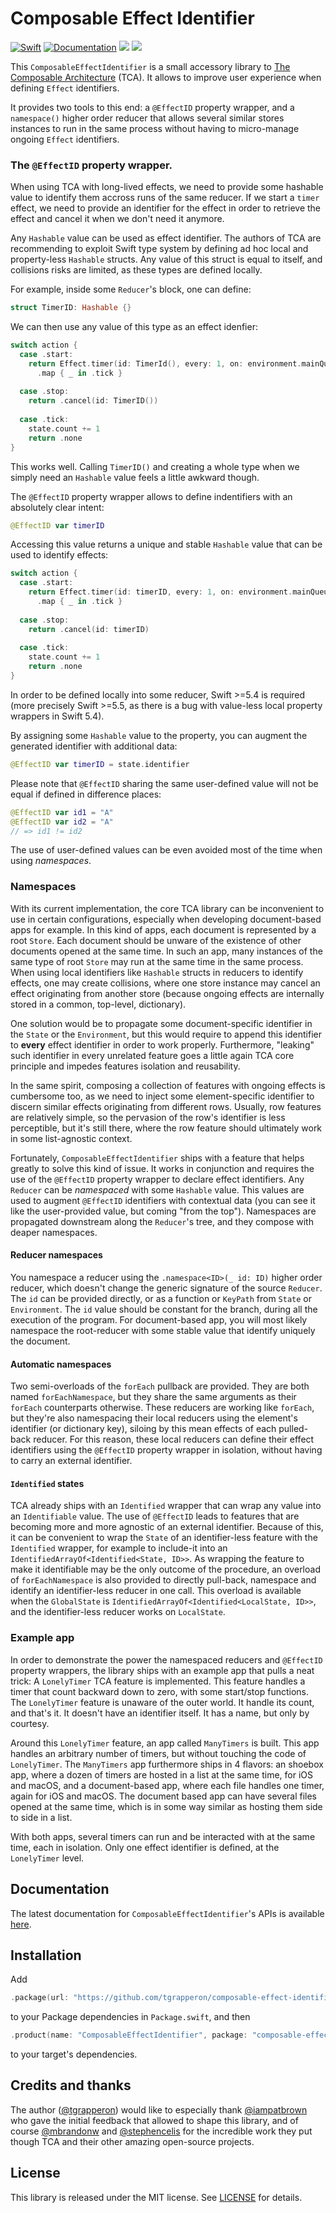# Composable Effect Identifier
[![Swift](https://github.com/tgrapperon/composable-effect-identifier/actions/workflows/swift.yml/badge.svg?branch=main)](https://github.com/tgrapperon/composable-effect-identifier/actions/workflows/swift.yml)
[![Documentation](https://github.com/tgrapperon/composable-effect-identifier/actions/workflows/documentation.yml/badge.svg)](https://github.com/tgrapperon/composable-effect-identifier/actions/workflows/documentation.yml)
[![](https://img.shields.io/endpoint?url=https%3A%2F%2Fswiftpackageindex.com%2Fapi%2Fpackages%2Ftgrapperon%2Fcomposable-effect-identifier%2Fbadge%3Ftype%3Dswift-versions)](https://swiftpackageindex.com/tgrapperon/composable-effect-identifier)
[![](https://img.shields.io/endpoint?url=https%3A%2F%2Fswiftpackageindex.com%2Fapi%2Fpackages%2Ftgrapperon%2Fcomposable-effect-identifier%2Fbadge%3Ftype%3Dplatforms)](https://swiftpackageindex.com/tgrapperon/composable-effect-identifier)

This `ComposableEffectIdentifier` is a small accessory library to [The Composable Architecture](https://github.com/pointfreeco/swift-composable-architecture) (TCA). It allows to improve user experience when defining `Effect` identifiers.

It provides two tools to this end: a `@EffectID` property wrapper, and a `namespace()` higher order reducer that allows several similar stores instances to run in the same process without having to micro-manage ongoing `Effect` identifiers.

### The `@EffectID` property wrapper.
When using TCA with long-lived effects, we need to provide some hashable value to identify them accross runs of the same reducer. If we start a `timer` effect, we need to provide an identifier for the effect in order to retrieve the effect and cancel it when we don't need it anymore.

Any `Hashable` value can be used as effect identifier. The authors of TCA are recommending to exploit Swift type system by defining ad hoc local and property-less `Hashable` structs. Any value of this struct is equal to itself, and collisions risks are limited, as these types are defined locally.

For example, inside some `Reducer`'s block, one can define:
```swift
struct TimerID: Hashable {}
```
We can then use any value of this type as an effect idenfier:
```swift
switch action {
  case .start:
    return Effect.timer(id: TimerId(), every: 1, on: environment.mainQueue)
      .map { _ in .tick }
      
  case .stop:
    return .cancel(id: TimerID())
   
  case .tick:
    state.count += 1
    return .none
}
```

This works well. Calling `TimerID()` and creating a whole type when we simply need an `Hashable` value feels a little awkward though.

The `@EffectID` property wrapper allows to define indentifiers with an absolutely clear intent:
```swift
@EffectID var timerID
```
Accessing this value returns a unique and stable `Hashable` value that can be used to identify effects:
```swift
switch action {
  case .start:
    return Effect.timer(id: timerID, every: 1, on: environment.mainQueue)
      .map { _ in .tick }
      
  case .stop:
    return .cancel(id: timerID)
   
  case .tick:
    state.count += 1
    return .none
}
```

In order to be defined locally into some reducer, Swift >=5.4 is required (more precisely Swift >=5.5, as there is a bug with value-less local property wrappers in Swift 5.4).

By assigning some `Hashable` value to the property, you can augment the generated identifier with additional data:
```swift
@EffectID var timerID = state.identifier
```
Please note that `@EffectID` sharing the same user-defined value will not be equal if defined in difference places:
```swift
@EffectID var id1 = "A"
@EffectID var id2 = "A"
// => id1 != id2
```
The use of user-defined values can be even avoided most of the time when using _namespaces_.

### Namespaces
With its current implementation, the core TCA library can be inconvenient to use in certain configurations, especially when developing document-based apps for example. In this kind of apps, each document is represented by a root `Store`. Each document should be unware of the existence of other documents opened at the same time. In such an app, many instances of the same type of root `Store` may run at the same time in the same process. When using local identifiers like `Hashable` structs in reducers to identify effects, one may create collisions, where one store instance may cancel an effect originating from another store (because ongoing effects are internally stored in a common, top-level, dictionary). 

One solution would be to propagate some document-specific identifier in the `State` or the `Environment`, but this would require to append this identifier to **every** effect identifier in order to work properly. Furthermore, "leaking" such identifier in every unrelated feature goes a little again TCA core principle and impedes features isolation and reusability.

In the same spirit, composing a collection of features with ongoing effects is cumbersome too, as we need to inject some element-specific identifier to discern similar effects originating from different rows. Usually, row features are relatively simple, so the pervasion of the row's identifier is less perceptible, but it's still there, where the row feature should ultimately work in some list-agnostic context.

Fortunately, `ComposableEffectIdentifier` ships with a feature that helps greatly to solve this kind of issue. It works in conjunction and requires the use of the `@EffectID` property wrapper to declare effect identifiers. Any `Reducer` can be _namespaced_ with some `Hashable` value. This values are used to augment `@EffectID` identifiers with contextual data (you can see it like the user-provided value, but coming "from the top"). Namespaces are propagated downstream along the `Reducer`'s tree, and they compose with deaper namespaces.

#### Reducer namespaces
You namespace a reducer using the `.namespace<ID>(_ id: ID)` higher order reducer, which doesn't change the generic signature of the source `Reducer`. The `id` can be provided directly, or as a function or `KeyPath` from `State` or `Environment`. The `id` value should be constant for the branch, during all the execution of the program. For document-based app, you will most likely namespace the root-reducer with some stable value that identify uniquely the document.

#### Automatic namespaces
Two semi-overloads of the `forEach` pullback are provided. They are both named `forEachNamespace`, but they share the same arguments as their `forEach` counterparts otherwise. These reducers are working like `forEach`, but they're also namespacing their local reducers using the element's identifier (or dictionary key), siloing by this mean effects of each pulled-back reducer. For this reason, these local reducers can define their effect identifiers using the `@EffectID` property wrapper in isolation, without having to carry an external identifier.

#### `Identified` states
TCA already ships with an `Identified` wrapper that can wrap any value into an `Identifiable` value. The use of `@EffectID` leads to features that are becoming more and more agnostic of an external identifier. Because of this, it can be convenient to wrap the `State` of an identifier-less feature with the `Identified` wrapper, for example to include-it into an `IdentifiedArrayOf<Identified<State, ID>>`. As wrapping the feature to make it identifiable may be the only outcome of the procedure, an overload of `forEachNamespace` is also provided to directly pull-back, namespace and identify an identifier-less reducer in one call. This overload is available when the `GlobalState` is `IdentifiedArrayOf<Identified<LocalState, ID>>`, and the identifier-less reducer works on `LocalState`.

### Example app
In order to demonstrate the power the namespaced reducers and `@EffectID` property wrappers, the library ships with an example app that pulls a neat trick: A `LonelyTimer` TCA feature is implemented. This feature handles a timer that count backward down to zero, with some start/stop functions. The `LonelyTimer` feature is unaware of the outer world. It handle its count, and that's it. It doesn't have an identifier itself. It has a name, but only by courtesy.

Around this `LonelyTimer` feature, an app called `ManyTimers` is built. This app handles an arbitrary number of timers, but without touching the code of `LonelyTimer`. The `ManyTimers` app furthermore ships in 4 flavors: an shoebox app, where a dozen of timers are hosted in a list at the same time, for iOS and macOS, and a document-based app, where each file handles one timer, again for iOS and macOS. The document based app can have several files opened at the same time, which is in some way similar as hosting them side to side in a list.

With both apps, several timers can run and be interacted with at the same time, each in isolation. Only one effect identifier is defined, at the `LonelyTimer` level.

## Documentation
The latest documentation for `ComposableEffectIdentifier`'s APIs is available [here](https://github.com/tgrapperon/composable-effect-identifier/wiki).

## Installation
Add 
```swift
.package(url: "https://github.com/tgrapperon/composable-effect-identifier", from: "0.0.1")
```
to your Package dependencies in `Package.swift`, and then
```swift
.product(name: "ComposableEffectIdentifier", package: "composable-effect-identifier")
```
to your target's dependencies.

## Credits and thanks
The author ([@tgrapperon](https://github.com/tgrapperon)) would like to especially thank [@iampatbrown](https://github.com/iampatbrown) who gave the initial feedback that allowed to shape this library, and of course [@mbrandonw](https://github.com/mbrandonw) and [@stephencelis](https://github.com/stephencelis) for the incredible work they put though TCA and their other amazing open-source projects.

## License

This library is released under the MIT license. See [LICENSE](https://github.com/tgrapperon/composable-effect-identifier/blob/main/LICENSE) for details.
